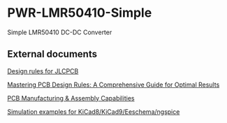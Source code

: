 # PWR-LMR50410-Simple

Simple LMR50410 DC-DC Converter

## External documents
[Design rules for JLCPCB](https://forum.kicad.info/t/design-rules-for-jlcpcb/46087)

[Mastering PCB Design Rules: A Comprehensive Guide for Optimal Results](https://jlcpcb.com/blog/a-comprehensive-guide-for-optimal-results)

[PCB Manufacturing & Assembly Capabilities](https://jlcpcb.com/capabilities/pcb-capabilities)

[Simulation examples for KiCad8/KiCad9/Eeschema/ngspice](https://forum.kicad.info/t/simulation-examples-for-kicad8-kicad9-eeschema-ngspice/45546)
